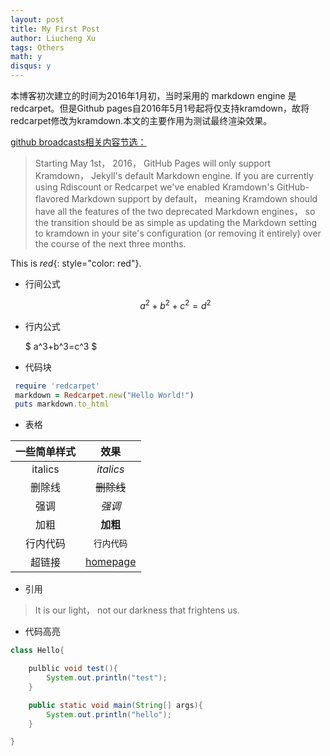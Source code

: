 ```yaml
---
layout: post
title: My First Post
author: Liucheng Xu
tags: Others
math: y
disqus: y
---
```


本博客初次建立的时间为2016年1月初，当时采用的 markdown engine 是 redcarpet。但是Github pages自2016年5月1号起将仅支持kramdown，故将redcarpet修改为kramdown.本文的主要作用为测试最终渲染效果。

[github broadcasts相关内容节选：](https://github.com/blog/2100-github-pages-now-faster-and-simpler-with-jekyll-3-0)

>Starting May 1st， 2016， GitHub Pages will only support Kramdown， Jekyll's default Markdown engine. If you are currently using Rdiscount or Redcarpet we've enabled Kramdown's GitHub-flavored Markdown support by default， meaning Kramdown should have all the features of the two deprecated Markdown engines， so the transition should be as simple as updating the Markdown setting to kramdown in your site's configuration (or removing it entirely) over the course of the next three months.


This is *red*{: style="color: red"}.

- 行间公式

    $$ a^2 + b^2 + c^2= d^2 $$

- 行内公式

     $ a^3+b^3=c^3 $

- 代码块

``` ruby
 require 'redcarpet'
 markdown = Redcarpet.new("Hello World!")
 puts markdown.to_html
```

- 表格

 一些简单样式 | 效果
 :--------:   | :--------:
italics       | _italics_
删除线        | ~~删除线~~
强调          | *强调*
加粗          | **加粗**
行内代码      | `行内代码`
超链接        | [homepage](https://liuchengxu.github.io)


- 引用

> It is our light， not our darkness that frightens us.

- 代码高亮

``` java
class Hello{

    pulblic void test(){
        System.out.println("test");
    }

    public static void main(String[] args){
        System.out.println("hello");
    }

}
```
